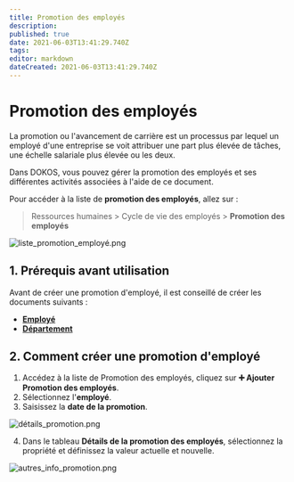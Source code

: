```yaml
---
title: Promotion des employés
description: 
published: true
date: 2021-06-03T13:41:29.740Z
tags: 
editor: markdown
dateCreated: 2021-06-03T13:41:29.740Z
---
```


# Promotion des employés

La promotion ou l'avancement de carrière est un processus par lequel un employé d'une entreprise se voit attribuer une part plus élevée de tâches, une échelle salariale plus élevée ou les deux.

Dans DOKOS, vous pouvez gérer la promotion des employés et ses différentes activités associées à l'aide de ce document.

Pour accéder à la liste de **promotion des employés**, allez sur :

> Ressources humaines > Cycle de vie des employés > **Promotion des employés**

![liste_promotion_employé.png](/humains-ressources/employee-promotion/liste_promotion_employé.png)

## 1. Prérequis avant utilisation

Avant de créer une promotion d'employé, il est conseillé de créer les documents suivants :

- **[Employé](/fr/human-resources/employee)**
- **[Département](/fr/human-resources/department)**

## 2. Comment créer une promotion d'employé

1. Accédez à la liste de Promotion des employés, cliquez sur **:heavy_plus_sign: Ajouter Promotion des employés**.
2. Sélectionnez l'**employé**.
3. Saisissez la **date de la promotion**.

![détails_promotion.png](/humains-ressources/employee-promotion/détails_promotion.png)

4. Dans le tableau **Détails de la promotion des employés**, sélectionnez la propriété et définissez la valeur actuelle et nouvelle.

![autres_info_promotion.png](/humains-ressources/employee-promotion/autres_info_promotion.png)
